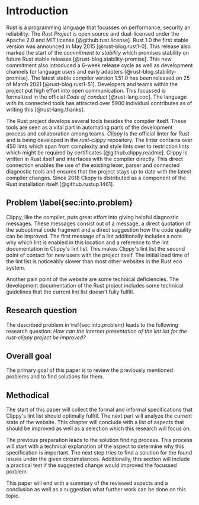 # Introduction

Rust is a programming language that focusses on performance, security an reliability. The _Rust Project_ is open source and dual-licensed under the Apache 2.0 and MIT license [@github.rust.license]. Rust 1.0 the first stable version was announced in May 2015 [@rust-blog.rust1-0]. This release also marked the start of the _commitment to stability_ which promises stability on future Rust stable releases [@rust-blog.stability-promise]. This new commitment also introduced a 6-week release cycle as well as development channels for language users and early adapters [@rust-blog.stability-promise]. The latest stable compiler version 1.51.0 has been released on 25 of March 2021 [@rust-blog.rust1-51]. Developers and teams within the project put high effort into open communication. This focussed is formalized in the official _Code of conduct_ [@rust-lang.coc]. The language with its connected tools has attracted over 5900 individual contributes as of writing this [@rust-lang.thanks].

The Rust project develops several tools besides the compiler itself. These tools are seen as a vital part in automating parts of the development process and collaboration among teams. _Clippy_ is the official linter for Rust and is being developed in the _rust-clippy_ repository. The linter contains over 450 lints which span from complexity and style lints over to restriction lints which might be required by certificates [@github.clippy.readme]. Clippy is written in Rust itself and interfaces with the compiler directly. This direct connection enables the use of the existing lexer, parser and connected diagnostic tools and ensures that the project stays up to date with the latest compiler changes. Since 2018 Clippy is distributed as a component of the Rust installation itself [@github.rustup.1461].

## Problem \label{sec:into.problem}
Clippy, like the compiler, puts great effort into giving helpful diagnostic messages. These messages consist out of a message, a direct quotation of the suboptimal code fragment and a direct suggestion how the code quality can be improved. The first message of a lint additionally includes a note why which lint is enabled in this location and a reference to the lint documentation in Clippy's lint list. This makes Clippy's lint list the second point of contact for new users with the project itself. The initial load time of the lint list is noticeably slower than most other websites in the Rust eco system. 

Another pain point of the website are some technical deficiencies. The development documentation of the Rust project includes some technical guidelines that the current lint list doesn't fully fulfill.

## Research question
The described problem in \ref{sec:into.problem} leads to the following research question: _How can the internet presentation of the lint list for the rust-clippy project be improved?_

## Overall goal
The primary goal of this paper is to review the previously mentioned problems and to find solutions for them.

## Methodical
The start of this paper will collect the formal and informal specifications that Clippy's lint list should optimally fulfill. The next part will analyze the current state of the website. This chapter will conclude with a list of aspects that should be improved as well as a selection which this research will focus on.

The previous preparation leads to the solution finding process. This process will start with a technical explanation of the aspect to determine why this specification is important. The next step tries to find a solution for the found issues under the given circumstances. Additionally, this section will include a practical test if the suggested change would improved the focussed problem.

This paper will end with a summary of the reviewed aspects and a conclusion as well as a suggestion what further work can be done on this topic.

<!--

* Developed by mozilla
* Rust foundation
* Opensource
* MIT licence
* Clippy official linter
* Lint description splitup
* Clippy is released as part of Rust
* No new lints policy https://rust-lang.github.io/rfcs/2476-clippy-uno.html?highlight=Clippy

Some text

* What is rust
    * Language
    * Rust foundation
* What is clippy (Well rust-clippy until defined that it will be called Clippy)
    * Background
    * Clippy's lint lint (Only what it does)
* Problems / Motivation behind this work
    * Long initial loading time
    * Mozilla Observatory low score
* Main question: _How can the internet presentation of the lint list for the rust-clippy project be improved?_
* How will this paper try to solve the main question
    * Define specifications
    * Look at current fulfillment
    * Explain the technical background
    * Try to find a solution (Or contact GH support)

Some text

-->